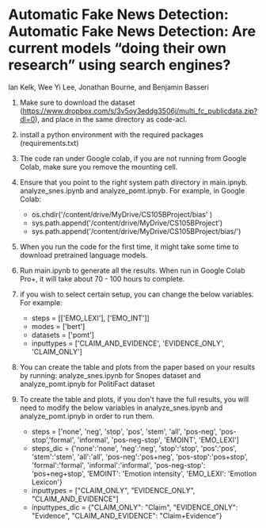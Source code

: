 
# Automatic Fake News Detection: Automatic Fake News Detection: Are current models “doing their own research” using search engines?

Ian Kelk, Wee Yi Lee, Jonathan Bourne, and Benjamin Basseri 
 <br>
1. Make sure to download the dataset (https://www.dropbox.com/s/3v5oy3eddg3506j/multi_fc_publicdata.zip?dl=0), and place in the same directory as code-acl. 
2. install a python environment with the required packages (requirements.txt) 
3. The code ran under Google colab, if you are not running from Google Colab, make sure you remove the mounting cell.
4. Ensure that you point to the right system path directory in main.ipnyb. analyze_snes.ipynb and analyze_pomt.ipnyb. For example, in Google Colab: 
	- os.chdir('/content/drive/MyDrive/CS105BProject/bias' )
	- sys.path.append('/content/drive/MyDrive/CS105BProject')
	- sys.path.append('/content/drive/MyDrive/CS105BProject/bias/')
	
4. When you run the code for the first time, it might take some time to download pretrained language models.
6. Run main.ipynb to generate all the results. When run in Google Colab Pro+, it will take about 70 - 100 hours to complete.
6. if you wish to select certain setup, you can change the below variables. For example:
	- steps = [['EMO_LEXI'], ['EMO_INT']]
	- modes = ['bert']
	- datasets = ['pomt']
	- inputtypes = ['CLAIM_AND_EVIDENCE', 'EVIDENCE_ONLY', 'CLAIM_ONLY']

6. You can create the table and plots from the paper based on your results by running: analyze_snes.ipynb for Snopes dataset and analyze_pomt.ipnyb for PolitiFact dataset
7. To create the table and plots, if you don't have the full results, you will need to modify the below variables in analyze_snes.ipynb and analyze_pomt.ipnyb in order to run them. 
	- steps = ['none', 'neg', 'stop', 'pos', 'stem', 'all', 'pos-neg', 'pos-stop','formal', 'informal', 'pos-neg-stop', 'EMOINT', 'EMO_LEXI']
	- steps_dic = {'none':'none', 'neg':'neg', 'stop':'stop', 'pos':'pos', 'stem':'stem', 'all':'all', 
             			'pos-neg':'pos+neg', 'pos-stop':'pos+stop', 'formal':'formal', 'informal':'informal',
           			'pos-neg-stop': 'pos+neg+stop', 'EMOINT': 'Emotion intensity', 'EMO_LEXI': 'Emotion Lexicon'}
	- inputtypes = ["CLAIM_ONLY", "EVIDENCE_ONLY", "CLAIM_AND_EVIDENCE"]
	- inputtypes_dic = {"CLAIM_ONLY": "Claim", "EVIDENCE_ONLY": "Evidence", "CLAIM_AND_EVIDENCE": "Claim+Evidence"}



